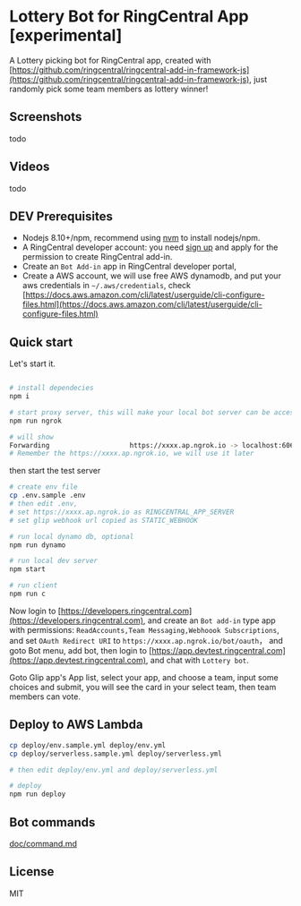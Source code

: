 
# Lottery Bot for RingCentral App [experimental]

A Lottery picking bot for RingCentral app, created with [https://github.com/ringcentral/ringcentral-add-in-framework-js](https://github.com/ringcentral/ringcentral-add-in-framework-js), just randomly pick some team members as lottery winner!

## Screenshots

todo

## Videos

todo

## DEV Prerequisites

- Nodejs 8.10+/npm, recommend using [nvm](https://github.com/creationix/nvm) to install nodejs/npm.
- A RingCentral developer account: you need [sign up](https://developers.ringcentral.com/) and apply for the permission to create RingCentral add-in.
- Create an `Bot Add-in` app in RingCentral developer portal,
- Create a AWS account, we will use free AWS dynamodb, and put your aws credentials in `~/.aws/credentials`, check [https://docs.aws.amazon.com/cli/latest/userguide/cli-configure-files.html](https://docs.aws.amazon.com/cli/latest/userguide/cli-configure-files.html)

## Quick start

Let's start it.

```bash

# install dependecies
npm i

# start proxy server, this will make your local bot server can be accessed by RingCentral service
npm run ngrok

# will show
Forwarding                    https://xxxx.ap.ngrok.io -> localhost:6066
# Remember the https://xxxx.ap.ngrok.io, we will use it later
```

then start the test server

```bash
# create env file
cp .env.sample .env
# then edit .env,
# set https://xxxx.ap.ngrok.io as RINGCENTRAL_APP_SERVER
# set glip webhook url copied as STATIC_WEBHOOK

# run local dynamo db, optional
npm run dynamo

# run local dev server
npm start

# run client
npm run c

```

Now login to [https://developers.ringcentral.com](https://developers.ringcentral.com), and create an `Bot add-in` type app with permissions: `ReadAccounts,Team Messaging,Webhoook Subscriptions`, and set `OAuth Redirect URI` to `https://xxxx.ap.ngrok.io/bot/oauth`， and goto Bot menu, add bot, then login to [https://app.devtest.ringcentral.com](https://app.devtest.ringcentral.com), and chat with `Lottery bot`.

Goto Glip app's App list, select your app, and choose a team, input some choices and submit, you will see the card in your select team, then team members can vote.

## Deploy to AWS Lambda

```bash
cp deploy/env.sample.yml deploy/env.yml
cp deploy/serverless.sample.yml deploy/serverless.yml

# then edit deploy/env.yml and deploy/serverless.yml

# deploy
npm run deploy
```

## Bot commands

[doc/command.md](doc/command.md)

## License

MIT
